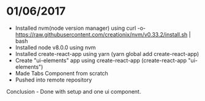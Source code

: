 # 01/06/2017

- Installed nvm(node version manager) using 
curl -o- https://raw.githubusercontent.com/creationix/nvm/v0.33.2/install.sh | bash
- Installed node v8.0.0 using nvm
- Installed create-react-app using yarn (yarn global add create-react-app)
- Create "ui-elements" app using create-react-app (create-react-app "ui-elements")
- Made Tabs Component from scratch
- Pushed into remote repository

Conclusion - Done with setup and one ui component.
